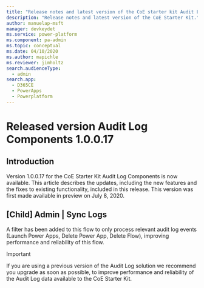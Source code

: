 ```yaml
---
title: "Release notes and latest version of the CoE starter kit Audit Log components | MicrosoftDocs"
description: "Release notes and latest version of the CoE Starter Kit."
author: manuelap-msft
manager: devkeydet
ms.service: power-platform
ms.component: pa-admin
ms.topic: conceptual
ms.date: 04/10/2020
ms.author: mapichle
ms.reviewer: jimholtz
search.audienceType: 
  - admin
search.app: 
  - D365CE
  - PowerApps
  - Powerplatform
---
```


# Released version Audit Log Components 1.0.0.17

## Introduction

Version 1.0.0.17 for the CoE Starter Kit Audit Log Components is now available. This article describes the updates, including the new features and the fixes to existing functionality, included in this release. This version was first made available in preview on July 8, 2020.

## [Child] Admin | Sync Logs

A filter has been added to this flow to only process relevant audit log events (Launch Power Apps, Delete Power App, Delete Flow), improving performance and reliability of this flow.

> [!IMPORTANT]
> If you are using a previous version of the Audit Log solution we recommend you upgrade as soon as possible, to improve performance and reliability of the Audit Log data available to the CoE Starter Kit.
